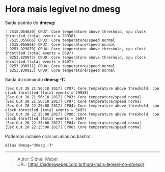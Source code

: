 # Hora mais legível no dmesg

Saída padrão do **dmesg:**

```shell
[ 7515.054630] CPU7: Core temperature above threshold, cpu clock throttled (total events = 29938)
[ 7515.055666] CPU3: Core temperature/speed normal
[ 7515.055668] CPU7: Core temperature/speed normal
[ 9253.929870] CPU4: Core temperature above threshold, cpu clock throttled (total events = 5697)
[ 9253.929873] CPU0: Core temperature above threshold, cpu clock throttled (total events = 5697)
[ 9253.930911] CPU4: Core temperature/speed normal
[ 9253.930913] CPU0: Core temperature/speed normal
```

Saída do comando **dmesg -T:**

```shell
[Sex Out 20 21:56:10 2017] CPU7: Core temperature above threshold, cpu clock throttled (total events = 29938)
[Sex Out 20 21:56:10 2017] CPU3: Core temperature/speed normal
[Sex Out 20 21:56:10 2017] CPU7: Core temperature/speed normal
[Sex Out 20 22:25:08 2017] CPU4: Core temperature above threshold, cpu clock throttled (total events = 5697)
[Sex Out 20 22:25:08 2017] CPU0: Core temperature above threshold, cpu clock throttled (total events = 5697)
[Sex Out 20 22:25:08 2017] CPU4: Core temperature/speed normal
[Sex Out 20 22:25:08 2017] CPU0: Core temperature/speed normal
```

Podemos incluise criar um alias no bashrc:

```shell
alias dmesg="dmesg -T"
```


---

> Autor: Sidnei Weber  
> URL: https://sidneiweber.com.br/hora-mais-legivel-no-dmesg/  

